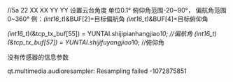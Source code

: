 //5a 22 XX XX YY YY   设置云台角度 单位0.1° 俯仰角范围-20~90°， 偏航角范围0~360°   例：*(int16_t*)&BUF[2]=目标偏航角  *(int16_t*)&BUF[4]=目标俯仰角 



*(int16_t*)(&tcp_tx_buf[55]) = YUNTAI.shijipianhangjiao*10;	//偏航角
*(int16_t*)(&tcp_tx_buf[57]) = YUNTAI.shijifuyangjiao*10;	//俯仰角

没有传感器的信息参数

qt.multimedia.audioresampler: Resampling failed -1072875851

